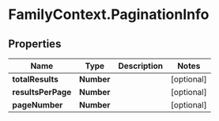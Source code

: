 # FamilyContext.PaginationInfo

## Properties
Name | Type | Description | Notes
------------ | ------------- | ------------- | -------------
**totalResults** | **Number** |  | [optional] 
**resultsPerPage** | **Number** |  | [optional] 
**pageNumber** | **Number** |  | [optional] 
